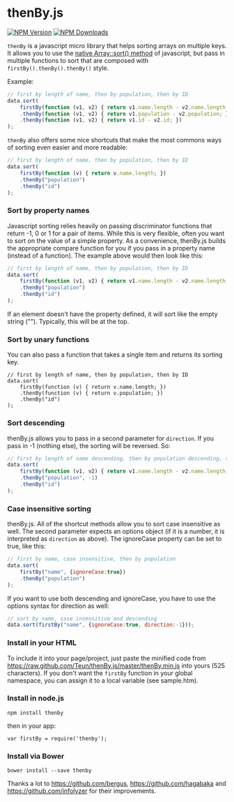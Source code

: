 thenBy.js
=========

  [![NPM Version][npm-image]][npm-url]
  [![NPM Downloads][downloads-image]][downloads-url]

`thenBy` is a javascript micro library that helps sorting arrays on multiple keys. It allows you to use the [native Array::sort() method](https://developer.mozilla.org/en-US/docs/Web/JavaScript/Reference/Global_Objects/Array/sort) of javascript, but pass in multiple functions to sort that are composed with `firstBy().thenBy().thenBy()` style.

Example:
```javascript
// first by length of name, then by population, then by ID
data.sort(
    firstBy(function (v1, v2) { return v1.name.length - v2.name.length; })
    .thenBy(function (v1, v2) { return v1.population - v2.population; })
    .thenBy(function (v1, v2) { return v1.id - v2.id; })
);
```
`thenBy` also offers some nice shortcuts that make the most commons ways of sorting even easier and more readable:

```javascript
// first by length of name, then by population, then by ID
data.sort(
    firstBy(function (v) { return v.name.length; })
    .thenBy("population")
    .thenBy("id")
);
```

### Sort by property names
Javascript sorting relies heavily on passing discriminator functions that return -1, 0 or 1 for a pair of items. While this is very flexible, often you want to sort on the value of a simple property. As a convenience, thenBy.js builds the appropriate compare function for you if you pass in a property name (instead of a function). The example above would then look like this:
```javascript
// first by length of name, then by population, then by ID
data.sort(
    firstBy(function (v1, v2) { return v1.name.length - v2.name.length; })
    .thenBy("population")
    .thenBy("id")
);
```

If an element doesn't have the property defined, it will sort like the empty string (""). Typically, this will be at the top.

### Sort by unary functions
You can also pass a function that takes a single item and returns its sorting key.
```
// first by length of name, then by population, then by ID
data.sort(
    firstBy(function (v) { return v.name.length; })
    .thenBy(function (v) { return v.population; })
    .thenBy("id")
);
```

### Sort descending
thenBy.js allows you to pass in a second parameter for `direction`. If you pass in -1 (nothing else), the sorting will be reversed. So:
```javascript
// first by length of name descending, then by population descending, then by ID ascending
data.sort(
    firstBy(function (v1, v2) { return v1.name.length - v2.name.length; }, -1)
    .thenBy("population", -1)
    .thenBy("id")
);
```

### Case insensitive sorting
thenBy.js. All of the shortcut methods allow you to sort case insensitive as well. The second parameter expects an options object (if it is a number, it is interpreted as `direction` as above). The ignoreCase property can be set to true, like this:
```javascript
// first by name, case insensitive, then by population
data.sort(
    firstBy("name", {ignoreCase:true})
    .thenBy("population")
);
```
If you want to use both descending and ignoreCase, you have to use the options syntax for direction as well:
```javascript
// sort by name, case insensitive and descending
data.sort(firstBy("name", {ignoreCase:true, direction:-1}));
```



### Install in your HTML
To include it into your page/project, just paste the minified code from https://raw.github.com/Teun/thenBy.js/master/thenBy.min.js into yours (525 characters). If you don't want the `firstBy` function in your global namespace, you can assign it to a local variable (see sample.htm).

### Install in node.js
```npm install thenby```

then in your app:

```var firstBy = require('thenby');```

### Install via Bower
```bower install --save thenby```


Thanks a lot to https://github.com/bergus, https://github.com/hagabaka and https://github.com/infolyzer for their improvements.


[npm-image]: https://img.shields.io/npm/v/thenby.svg
[npm-url]: https://npmjs.org/package/thenby
[downloads-image]: https://img.shields.io/npm/dm/thenby.svg
[downloads-url]: https://npmjs.org/package/thenby
